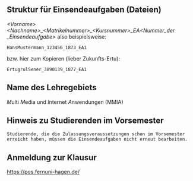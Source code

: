 ## Struktur für Einsendeaufgaben (Dateien)
*\<Vorname><Nachname\>\_\<Matrikelnummer\>\_\<Kursnummer\>\_EA\<Nummer_der _Einsendeaufgabe\>*
also beispielsweise:

```ad-note
HansMustermann_123456_1873_EA1
```

bzw. hier zum Kopieren (lieber Zukunfts-Ertu):

```ad-note
ErtugrulSener_3890139_1877_EA1
```

## Name des Lehregebiets
*M*ulti *M*edia und *I*nternet *A*nwendungen (MMIA)

## Hinweis zu Studierenden im Vorsemester

```ad-note
Studierende, die die Zulassungsvoraussetzungen schon im Vorsemester erreicht haben, müssen die Einsendeaufgaben nicht erneut bearbeiten.
```

## Anmeldung zur Klausur
https://pos.fernuni-hagen.de/